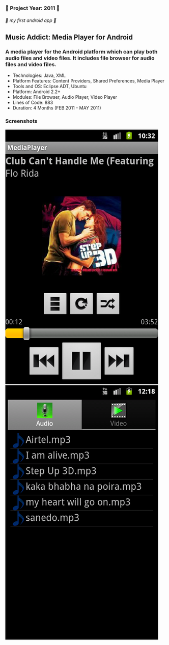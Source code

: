 ### :small_blue_diamond: Project Year: 2011 :small_blue_diamond:
###### :rocket: my first android app :rocket:
## Music Addict: Media Player for Android
### A media player for the Android platform which can play both audio files and video files. It includes file browser for audio files and video files.

* Technologies: Java, XML
* Platform Features: Content Providers, Shared Preferences, Media Player
* Tools and OS: Eclipse ADT, Ubuntu
* Platform: Android 2.2+
* Modules: File Browser, Audio Player, Video Player
* Lines of Code: 883
* Duration: 4 Months (FEB 2011 - MAY 2011)

### Screenshots

![audio-player](screenshots/audio-player.png)
![file-browser](screenshots/file-browser.png)

